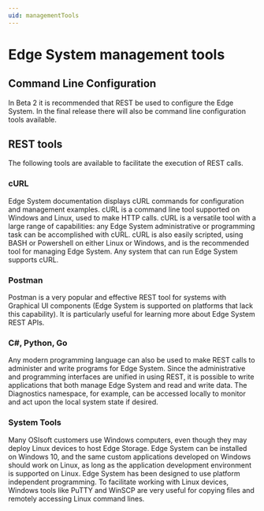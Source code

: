 ```yaml
---
uid: managementTools
---
```


# Edge System management tools

## Command Line Configuration

In Beta 2 it is recommended that REST be used to configure the Edge System. In the final release there will also be command line configuration tools available.

## REST tools

The following tools are available to facilitate the execution of REST calls.

### cURL

Edge System documentation displays cURL commands for configuration and management examples. cURL is a command line tool supported on Windows and Linux, used to make HTTP calls. cURL is a versatile tool with a large range of capabilities:  any Edge System administrative or programming task can be accomplished with cURL. cURL is also easily scripted, using BASH or Powershell on either Linux or Windows, and is the recommended tool for managing Edge System. Any system that can run Edge System supports cURL.

### Postman

Postman is a very popular and effective REST tool for systems with Graphical UI components (Edge System is supported on platforms that lack this capability). It is particularly useful for learning more about Edge System REST APIs.

### C#, Python, Go

Any modern programming language can also be used to make REST calls to administer and write programs for Edge System. Since the administrative and programming interfaces are unified in using REST, it is possible to write applications that both manage Edge System and read and write data. The Diagnostics namespace, for example, can be accessed locally to monitor and act upon the local system state if desired.

### System Tools

Many OSIsoft customers use Windows computers, even though they may deploy Linux devices to host Edge Storage. Edge System can be installed on Windows 10, and the same custom applications developed on Windows should work on Linux, as long as the application development environment is supported on Linux. Edge System has been designed to use platform independent programming. To facilitate working with Linux devices, Windows tools like PuTTY and WinSCP are very useful for copying files and remotely accessing Linux command lines.

